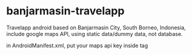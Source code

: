 # banjarmasin-travelapp

Travelapp android based on Banjarmasin City, South Borneo, Indonesia, include google maps API, using static data/dummy data, not database.

in AndroidManifest.xml, put your maps api key inside tag 
<meta-data
            android:name="com.google.android.geo.API_KEY"
            android:value="your maps api key"/>
